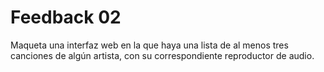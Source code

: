 # Feedback 02
Maqueta una interfaz web en la que haya una lista de al menos tres canciones de algún artista, con su correspondiente reproductor de audio. 